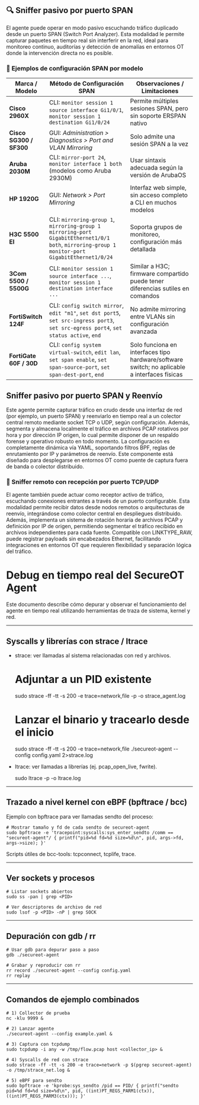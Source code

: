 

## 🔍 Sniffer pasivo por puerto SPAN
El agente puede operar en modo pasivo escuchando tráfico duplicado desde un puerto SPAN (Switch Port Analyzer). Esta modalidad le permite capturar paquetes en tiempo real sin interferir en la red, ideal para monitoreo continuo, auditorías y detección de anomalías en entornos OT donde la intervención directa no es posible.

### 📘 Ejemplos de configuración SPAN por modelo

| Marca / Modelo         | Método de Configuración SPAN                                                                                          | Observaciones / Limitaciones                                                                 |
|------------------------|-------------------------------------------------------------------------------------------------------------------------|----------------------------------------------------------------------------------------------|
| **Cisco 2960X**        | CLI: `monitor session 1 source interface Gi1/0/1`, `monitor session 1 destination Gi1/0/24`                            | Permite múltiples sesiones SPAN, pero sin soporte ERSPAN nativo                              |
| **Cisco SG300 / SF300**| GUI: *Administration > Diagnostics > Port and VLAN Mirroring*                                                          | Solo admite una sesión SPAN a la vez                                                         |
| **Aruba 2030M**        | CLI: `mirror-port 24`, `monitor interface 1 both` (modelos como Aruba 2930M)                                           | Usar sintaxis adecuada según la versión de ArubaOS                                           |
| **HP 1920G**           | GUI: *Network > Port Mirroring*                                                                                        | Interfaz web simple, sin acceso completo a CLI en muchos modelos                             |
| **H3C 5500 EI**        | CLI: `mirroring-group 1`, `mirroring-group 1 mirroring-port GigabitEthernet1/0/1 both`, `mirroring-group 1 monitor-port GigabitEthernet1/0/24` | Soporta grupos de monitoreo, configuración más detallada                                     |
| **3Com 5500 / 5500G**  | CLI: `monitor session 1 source interface ...`, `monitor session 1 destination interface ...`                           | Similar a H3C; firmware compartido puede tener diferencias sutiles en comandos               |
| **FortiSwitch 124F**   | CLI: `config switch mirror`, `edit "m1"`, `set dst port5`, `set src-ingress port3`, `set src-egress port4`, `set status active`, `end` | No admite mirroring entre VLANs sin configuración avanzada                                   |
| **FortiGate 60F / 30D**| CLI: `config system virtual-switch`, `edit lan`, `set span enable`, `set span-source-port`, `set span-dest-port`, `end`| Solo funciona en interfaces tipo hardware/software switch; no aplicable a interfaces físicas |

## Sniffer pasivo por puerto SPAN y Reenvío

Este agente permite capturar tráfico en crudo desde una interfaz de red (por ejemplo, un puerto SPAN) y reenviarlo en tiempo real a un colector central remoto mediante socket TCP o UDP, según configuración. Además, segmenta y almacena localmente el tráfico en archivos PCAP rotativos por hora y por dirección IP origen, lo cual permite disponer de un respaldo forense y operativo robusto en todo momento. La configuración es completamente dinámica vía YAML, soportando filtros BPF, reglas de enrutamiento por IP y parámetros de reenvío. Este componente está diseñado para desplegarse en entornos OT como puente de captura fuera de banda o colector distribuido.


### 📡 Sniffer remoto con recepción por puerto TCP/UDP
El agente también puede actuar como receptor activo de tráfico, escuchando conexiones entrantes a través de un puerto configurable. Esta modalidad permite recibir datos desde nodos remotos o arquitecturas de reenvío, integrándose como colector central en despliegues distribuido. Además, implementa un sistema de rotación horaria de archivos PCAP y definición por IP de origen, permitiendo segmentar el tráfico recibido en archivos independientes para cada fuente. Compatible con LINKTYPE_RAW, puede registrar payloads sin encabezados Ethernet, facilitando integraciones en entornos OT que requieren flexibilidad y separación lógica del tráfico.

# Debug en tiempo real del SecureOT Agent

Este documento describe cómo depurar y observar el funcionamiento del agente en tiempo real
utilizando herramientas de traza de sistema, kernel y red.

---

## Syscalls y librerías con strace / ltrace

- strace: ver llamadas al sistema relacionadas con red y archivos.

    # Adjuntar a un PID existente
    sudo strace -ff -tt -s 200 -e trace=network,file -p <PID> -o strace_agent.log

    # Lanzar el binario y tracearlo desde el inicio
    sudo strace -ff -tt -s 200 -e trace=network,file ./secureot-agent --config config.yaml 2>strace.log

- ltrace: ver llamadas a librerías (ej. pcap_open_live, fwrite).

    sudo ltrace -p <PID> -o ltrace.log

---

## Trazado a nivel kernel con eBPF (bpftrace / bcc)

Ejemplo con bpftrace para ver llamadas sendto del proceso:

    # Mostrar tamaño y fd de cada sendto de secureot-agent
    sudo bpftrace -e 'tracepoint:syscalls:sys_enter_sendto /comm == "secureot-agent"/ { printf("pid=%d fd=%d size=%d\n", pid, args->fd, args->size); }'

Scripts útiles de bcc-tools: tcpconnect, tcplife, trace.

---

## Ver sockets y procesos

    # Listar sockets abiertos
    sudo ss -pan | grep <PID>

    # Ver descriptores de archivo de red
    sudo lsof -p <PID> -nP | grep SOCK

---

## Depuración con gdb / rr

    # Usar gdb para depurar paso a paso
    gdb ./secureot-agent

    # Grabar y reproducir con rr
    rr record ./secureot-agent --config config.yaml
    rr replay

---

## Comandos de ejemplo combinados

    # 1) Collector de prueba
    nc -klu 9999 &

    # 2) Lanzar agente
    ./secureot-agent --config example.yaml &

    # 3) Captura con tcpdump
    sudo tcpdump -i any -w /tmp/flow.pcap host <collector_ip> &

    # 4) Syscalls de red con strace
    sudo strace -ff -tt -s 200 -e trace=network -p $(pgrep secureot-agent) -o /tmp/strace_net.log &

    # 5) eBPF para sendto
    sudo bpftrace -e 'kprobe:sys_sendto /pid == PID/ { printf("sendto pid=%d fd=%d size=%d\n", pid, ((int)PT_REGS_PARM1(ctx)), ((int)PT_REGS_PARM3(ctx))); }'

